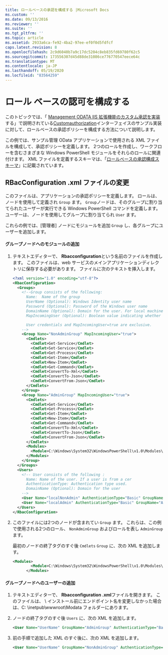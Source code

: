 ```yaml
---
title: ロールベースの承認を構成する |Microsoft Docs
ms.custom: ''
ms.date: 09/13/2016
ms.reviewer: ''
ms.suite: ''
ms.tgt_pltfrm: ''
ms.topic: article
ms.assetid: 2933a6ca-fe92-4ba2-97ee-ef0f0d5fdfcf
caps.latest.revision: 8
ms.openlocfilehash: 2c9d6040b7a9c17dc5204c8eb835fd69780f62c5
ms.sourcegitcommit: 173556307d45d88de31086ce776770547eece64c
ms.translationtype: MT
ms.contentlocale: ja-JP
ms.lasthandoff: 05/19/2020
ms.locfileid: "83564259"
---
```

# <a name="configuring-role-based-authorization"></a>ロール ベースの認可を構成する

このトピックでは、「 [Management ODATA IIS 拡張機能のカスタム承認を実装](./implementing-custom-authorization-for-a-management-odata-web-service.md)する」で説明されている[Customauthorization](/dotnet/api/Microsoft.Management.Odata.CustomAuthorization)インターフェイスのサンプル実装に対して、ロールベースの承認ポリシーを構成する方法について説明します。

この例では、サンプル管理 OData アプリケーションで使用される XML ファイルを構成して、承認ポリシーを定義します。 2つのロールを作成し、ワークフローを含むさまざまな Windows PowerShell モジュールをそれらのロールに関連付けます。 XML ファイルを定義するスキーマは、「[ロールベースの承認構成スキーマ](./role-based-authorization-configuration-schema.md)」に記載されています。

## <a name="modifying-the-rbacconfigurationxml-file"></a>RBacConfiguration .xml ファイルの変更

このファイルは、アプリケーションの承認ポリシーを定義します。 ロールは、ノードを使用して定義され `Group` ます。 `Group`ノードは、そのグループに割り当てられたユーザーが実行できる Windows PowerShell コマンドを定義します。 ユーザーは、ノードを使用してグループに割り当てられ `User` ます。

これらの例では、[管理者] ノードにモジュールを追加 `Group` し、各グループにユーザーを追加します。

#### <a name="adding-a-module-to-a-group-node"></a>グループノードへのモジュールの追加

1. テキストエディターで、 **Rbacconfiguration**という名前のファイルを作成します。 このファイルは、web サービスのメインアプリケーションディレクトリに保存する必要があります。 ファイルに次のテキストを挿入します。

   ```xml
   <?xml version="1.0" encoding="utf-8"?>
   <RbacConfiguration>
     <Groups>
       <!--Group consists of the following:
         Name:  Name of the group
         UserName (Optional): Windows Identity user name
         Password (Optional): Password of the Windows user name
         DomainName (Optional): Domain for the user. For local machine account either do not include them or give the machine name. Do not give empty string
         MapIncomingUser (Optional): Boolean value indicating whether to execute cmdlet in the context of network client.

         User credentials and MapIncomingUser=true are exclusive.
       -->
       <Group Name="NonAdminGroup" MapIncomingUser="true">
         <Cmdlets>
           <Cmdlet>Get-Service</Cmdlet>
           <Cmdlet>Set-Service</Cmdlet>
           <Cmdlet>Get-Process</Cmdlet>
           <Cmdlet>Get-Item</Cmdlet>
           <Cmdlet>New-Item</Cmdlet>
           <Cmdlet>Get-Command</Cmdlet>
           <Cmdlet>ConvertTo-Xml</Cmdlet>
           <Cmdlet>ConvertTo-Json</Cmdlet>
           <Cmdlet>ConvertFrom-Json</Cmdlet>
         </Cmdlets>
       </Group>
       <Group Name="AdminGroup" MapIncomingUser="true">
         <Cmdlets>
           <Cmdlet>Get-Service</Cmdlet>
           <Cmdlet>Get-Process</Cmdlet>
           <Cmdlet>Get-Item</Cmdlet>
           <Cmdlet>New-Item</Cmdlet>
           <Cmdlet>Get-Command</Cmdlet>
           <Cmdlet>ConvertTo-Xml</Cmdlet>
           <Cmdlet>ConvertTo-Json</Cmdlet>
           <Cmdlet>ConvertFrom-Json</Cmdlet>
         </Cmdlets>
         <Modules>
           <Module>C:\Windows\System32\WindowsPowerShell\v1.0\Modules\ServerManager\ServerManager.psd1</Module>
         </Modules>
       </Group>
     </Groups>
     <Users>
       <!-- User consists of the following :
         Name: Name of the user. If a user is from a cer
         AuthenticationType: Authentication type used.
         DomainName (Optional): Domain for the user
       -->
       <User Name="localNonAdmin" AuthenticationType="Basic" GroupName="NonAdminGroup" />
       <User Name="localAdmin" AuthenticationType="Basic" GroupName="AdminGroup" />
     </Users>
   </RbacConfiguration>
   ```

2. このファイルには2つのノードが含まれてい `Group` ます。 これらは、この例で使用される2つのロール、 `NonAdminGroup` およびロールを表し `AdminGroup` ます。

   最初のノードの終了タグのすぐ後 `Cmdlets` `Group` に、次の XML を追加します。

   ```xml
   <Modules>
           <Module>C:\Windows\System32\WindowsPowerShell\v1.0\Modules\ServerManager\ServerManager.psd1</Module>
         </Modules>
   ```

#### <a name="adding-a-user-to-a-group-node"></a>グループノードへのユーザーの追加

1. テキストエディターで、 **Rbacconfiguration .xml**ファイルを開きます。 このファイルは、 \\ インストール前にエンドポイント名を変更しなかった場合は、C: \inetpub\wwwroot\Modata フォルダーにあります。

2. ノードの終了タグのすぐ後 `Users` に、次の XML を追加します。

   ```xml
   <User Name="UserName" GroupName="AdminGroup" AuthenticationType="Basic" DomainName="DomainName"/>
   ```

3. 前の手順で追加した XML のすぐ後に、次の XML を追加します。

   ```xml
   <User Name="UserName" GroupName="NonAdminGroup" AuthenticationType="Basic" DomainName="DomainName"/>
   ```

